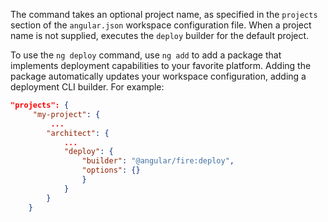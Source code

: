 The command takes an optional project name, as specified in the `projects` section of the `angular.json` workspace configuration file.
When a project name is not supplied, executes the `deploy` builder for the default project.

To use the `ng deploy` command, use `ng add` to add a package that implements deployment capabilities to your favorite platform.
Adding the package automatically updates your workspace configuration, adding a deployment
CLI builder.
For example:

```json
"projects": {
     "my-project": {
         ...
        "architect": {
            ...
            "deploy": {
                "builder": "@angular/fire:deploy",
                "options": {}
                }
            }
        }
    }
 ```